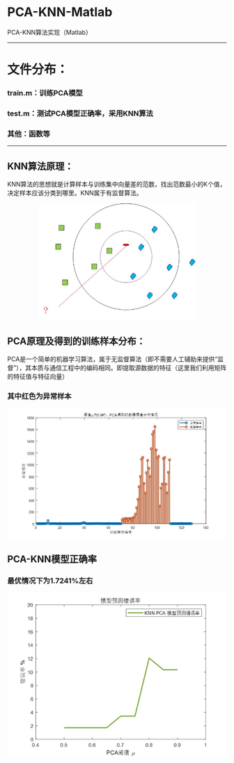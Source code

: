 # PCA-KNN-Matlab  
PCA-KNN算法实现（Matlab）

---
# 文件分布：  
### train.m：训练PCA模型  
### test.m：测试PCA模型正确率，采用KNN算法  
### 其他：函数等  

---
## KNN算法原理：
KNN算法的思想就是计算样本与训练集中向量差的范数，找出范数最小的K个值，决定样本应该分类到哪里。KNN属于有监督算法。
<div align="center">
<img src="./介绍用图/1.jpg" width="360" />
</div>

## PCA原理及得到的训练样本分布：
PCA是一个简单的机器学习算法，属于无监督算法（即不需要人工辅助来提供“监督”），其本质与通信工程中的编码相同。即提取源数据的特征（这里我们利用矩阵的特征值与特征向量）
### 其中红色为异常样本
<div align="center">
<img src="./介绍用图/2.jpg" width="640" />
</div>

## PCA-KNN模型正确率
### 最优情况下为1.7241%左右
<div align="center">
<img src="./介绍用图/3.jpg" width="640" />
</div>
 
